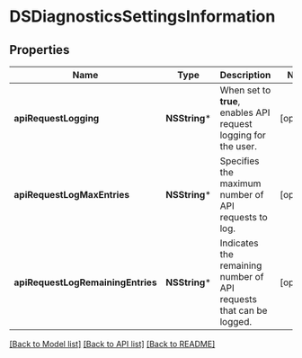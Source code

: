 # DSDiagnosticsSettingsInformation

## Properties
Name | Type | Description | Notes
------------ | ------------- | ------------- | -------------
**apiRequestLogging** | **NSString*** |  When set to **true**, enables API request logging for the user.  | [optional] 
**apiRequestLogMaxEntries** | **NSString*** | Specifies the maximum number of API requests to log. | [optional] 
**apiRequestLogRemainingEntries** | **NSString*** | Indicates the remaining number of API requests that can be logged. | [optional] 

[[Back to Model list]](../README.md#documentation-for-models) [[Back to API list]](../README.md#documentation-for-api-endpoints) [[Back to README]](../README.md)


